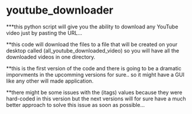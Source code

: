 # youtube_downloader
***this python script will give you the ability to download any YouTube video just by pasting the URL...  




**this code will download the files to a file that will be created on your desktop called (all_youtube_downloaded_video) so you will have all the downloaded videos in one directory.

**this is the first version of the code and there is going to be a dramatic imporvments in the upcomming versions for sure.. so it might have a GUI like any other will made application.

**there might be some issues with the (itags) values because they were hard-coded in this version but the next versions will for sure have a much better approach to solve this issue as soon as possible...

